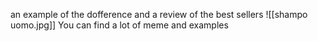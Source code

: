 an example of the dofference and a review of the best sellers
![[shampo uomo.jpg]]
You can find a lot of meme and examples
